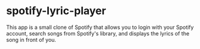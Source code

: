 # spotify-lyric-player

This app is a small clone of Spotify that allows you to login with your Spotify account, search songs from Spotify's library, and displays the lyrics of the song in front of you.
